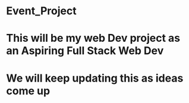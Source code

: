 # Event_Project
# This will be my web Dev project as an Aspiring Full Stack Web Dev
# We will keep updating this as ideas come up